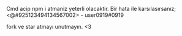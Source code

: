 Cmd acip npm i atmaniz yeterli olacaktir. Bir hata ile karsılasırsanız; <@#925123494134567002> - user0919#0919



fork ve star atmayı unutmayın. <3
